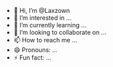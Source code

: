 - 👋 Hi, I’m @Laxzown
- 👀 I’m interested in ...
- 🌱 I’m currently learning ...
- 💞️ I’m looking to collaborate on ...
- 📫 How to reach me ...
- 😄 Pronouns: ...
- ⚡ Fun fact: ...

<!---
Laxzown/Laxzown is a ✨ special ✨ repository because its `README.md` (this file) appears on your GitHub profile.
You can click the Preview link to take a look at your changes.
--->
